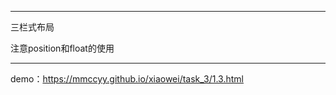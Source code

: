 ***********
三栏式布局

注意position和float的使用
***********
demo：https://mmccyy.github.io/xiaowei/task_3/1.3.html
